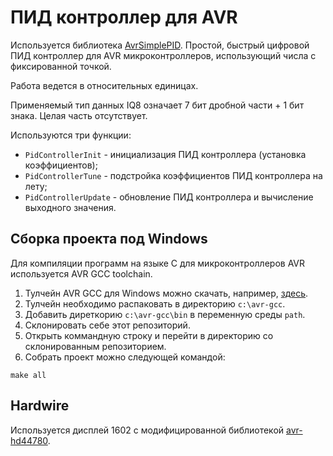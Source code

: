 # ПИД контроллер для AVR


Используется библиотека [AvrSimplePID](https://github.com/uLipe/AvrSimplePID). Простой, быстрый цифровой ПИД контроллер для AVR микроконтроллеров, использующий числа с фиксированной точкой.

Работа ведется в относительных единицах.

Применяемый тип данных IQ8 означает 7 бит дробной части + 1 бит знака. Целая часть отсутствует.

Используются три функции:
 - `PidControllerInit` - инициализация ПИД контроллера (установка коэффициентов);
 - `PidControllerTune` - подстройка коэффициентов ПИД контроллера на лету;
 - `PidControllerUpdate` - обновление ПИД контроллера и вычисление выходного значения.

## Сборка проекта под Windows

Для компиляции программ на языке C для микроконтроллеров AVR используется AVR GCC toolchain.

1. Тулчейн AVR GCC для Windows можно скачать, например, [здесь](https://blog.zakkemble.net/avr-gcc-builds/).
2. Тулчейн необходимо распаковать в директорию `c:\avr-gcc`. 
3. Добавить диреткорию `c:\avr-gcc\bin` в переменную среды `path`.
4. Склонировать себе этот репозиторий.
5. Открыть коммандную строку и перейти в директорию со склонированным репозиторием.
6. Собрать проект можно следующей командой:

```
make all
```

## Hardwire

Используется дисплей 1602 с модифицированной библиотекой [avr-hd44780](https://github.com/aostanin/avr-hd44780/tree/master).
